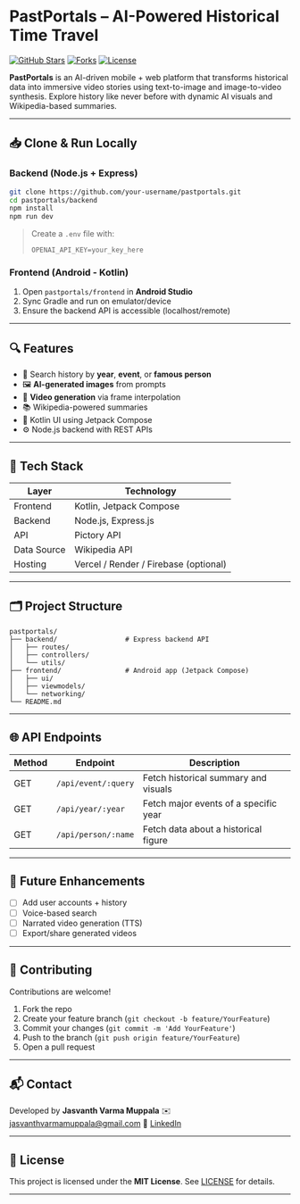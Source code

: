
#  PastPortals – AI-Powered Historical Time Travel

[![GitHub Stars](https://img.shields.io/github/stars/Muppala-Jasvanth-Varma/pastportals?style=social)](https://github.com/Muppala-Jasvanth-Varma/pastportals)
[![Forks](https://img.shields.io/github/forks/Muppala-Jasvanth-Varma/pastportals?style=social)](https://github.com/Muppala-Jasvanth-Varma/pastportals/fork)
[![License](https://img.shields.io/github/license/your-username/pastportals)](LICENSE)

**PastPortals** is an AI-driven mobile + web platform that transforms historical data into immersive video stories using text-to-image and image-to-video synthesis. Explore history like never before with dynamic AI visuals and Wikipedia-based summaries.

---

## 📥 Clone & Run Locally

### Backend (Node.js + Express)

```bash
git clone https://github.com/your-username/pastportals.git
cd pastportals/backend
npm install
npm run dev
````

> Create a `.env` file with:
>
> ```
> OPENAI_API_KEY=your_key_here
> ```

### Frontend (Android - Kotlin)

1. Open `pastportals/frontend` in **Android Studio**
2. Sync Gradle and run on emulator/device
3. Ensure the backend API is accessible (localhost/remote)

---

## 🔍 Features

* 🔎 Search history by **year**, **event**, or **famous person**
* 🖼️ **AI-generated images** from prompts
* 🎥 **Video generation** via frame interpolation
* 📚 Wikipedia-powered summaries
* 🎨 Kotlin UI using Jetpack Compose
* ⚙️ Node.js backend with REST APIs

---

## 🧱 Tech Stack

| Layer       | Technology                                     |
| ----------- | ---------------------------------------------- |
| Frontend    | Kotlin, Jetpack Compose                        |
| Backend     | Node.js, Express.js                            |
| API         | Pictory API                                    |
| Data Source | Wikipedia API                                  |
| Hosting     | Vercel / Render / Firebase (optional)          |

---

## 🗂️ Project Structure

```
pastportals/
├── backend/                 # Express backend API
│   ├── routes/
│   ├── controllers/
│   └── utils/
├── frontend/                # Android app (Jetpack Compose)
│   ├── ui/
│   ├── viewmodels/
│   └── networking/
└── README.md
```

---

## 🌐 API Endpoints

| Method | Endpoint            | Description                           |
| ------ | ------------------- | ------------------------------------- |
| GET    | `/api/event/:query` | Fetch historical summary and visuals  |
| GET    | `/api/year/:year`   | Fetch major events of a specific year |
| GET    | `/api/person/:name` | Fetch data about a historical figure  |

---

## 🎯 Future Enhancements

* [ ] Add user accounts + history
* [ ] Voice-based search
* [ ] Narrated video generation (TTS)
* [ ] Export/share generated videos

---

## 🤝 Contributing

Contributions are welcome!

1. Fork the repo
2. Create your feature branch (`git checkout -b feature/YourFeature`)
3. Commit your changes (`git commit -m 'Add YourFeature'`)
4. Push to the branch (`git push origin feature/YourFeature`)
5. Open a pull request

---

## 📬 Contact

Developed by **Jasvanth Varma Muppala**
✉️ [jasvanthvarmamuppala@gmail.com](mailto:jasvanthvarmamuppala@gmail.com)
🔗 [LinkedIn](www.linkedin.com/in/jasvanth-varma-muppala-275jb)

---

## 📄 License

This project is licensed under the **MIT License**.
See [LICENSE](./LICENSE) for details.


---
